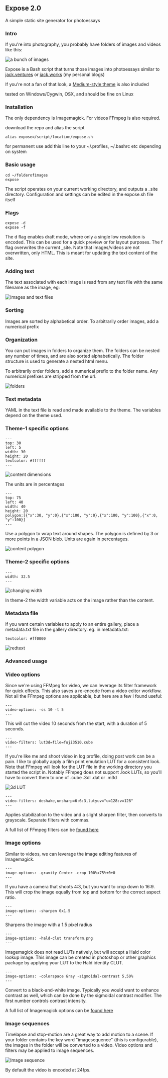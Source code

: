## Expose 2.0

A simple static site generator for photoessays

### Intro

If you're into photography, you probably have folders of images and videos like this:

![a bunch of images](http://jack.works/exposeimages/folder.jpg)

Expose is a Bash script that turns those images into photoessays similar to [jack.ventures](http://jack.ventures) or [jack.works](http://jack.works) (my personal blogs)

If you're not a fan of that look, a [Medium-style theme](http://jack.ventures/sample/inner-mongolia) is also included

tested on Windows/Cygwin, OSX, and should be fine on Linux

### Installation

The only dependency is Imagemagick. For videos FFmpeg is also required.

download the repo and alias the script
	
	alias expose=/script/location/expose.sh

for permanent use add this line to your ~/.profiles, ~/.bashrc etc depending on system

### Basic usage

	cd ~/folderofimages
	expose

The script operates on your current working directory, and outputs a _site directory.
Configuration and settings can be edited in the expose.sh file itself

### Flags

	expose -d
	expose -f

The d flag enables draft mode, where only a single low resolution is encoded. This can be used for a quick preview or for layout purposes.
The f flag overwrites the current _site. Note that images/videos are not overwritten, only HTML. This is meant for updating the text content of the site.

### Adding text

The text associated with each image is read from any text file with the same filename as the image, eg:

![images and text files](http://jack.works/exposeimages/imagetext.jpg)

### Sorting

Images are sorted by alphabetical order. To arbitrarily order images, add a numerical prefix

### Organization

You can put images in folders to organize them. The folders can be nested any number of times, and are also sorted alphabetically. The folder structure is used to generate a nested html menu.

To arbitrarily order folders, add a numerical prefix to the folder name. Any numerical prefixes are stripped from the url.

![folders](http://jack.works/exposeimages/folders.jpg)

### Text metadata

YAML in the text file is read and made available to the theme. The variables depend on the theme used.

### Theme-1 specific options

	---
	top: 30
	left: 5
	width: 30
	height: 20
	textcolor: #ffffff
	---

![content dimensions](http://jack.works/exposeimages/dimensionvariables.jpg)

The units are in percentages

	---
	top: 75
	left: 40
	width: 40
	height: 20
	polygon:[{"x":30, "y":0},{"x":100, "y":0},{"x":100, "y":100},{"x":0, "y":100}]
	---

Use a polygon to wrap text around shapes. The polygon is defined by 3 or more points in a JSON blob. Units are again in percentages.

![content polygon](http://jack.works/exposeimages/polygon.jpg)

### Theme-2 specific options

	---
	width: 32.5
	---
	
![changing width](http://jack.works/exposeimages/widthoption.jpg)

In theme-2 the width variable acts on the image rather than the content.

### Metadata file

If you want certain variables to apply to an entire gallery, place a metadata.txt file in the gallery directory. eg. in metadata.txt:
	
	textcolor: #ff0000

![redtext](http://jack.works/exposeimages/redtext.jpg)
	

### Advanced usage

### Video options

Since we're using FFMpeg for video, we can leverage its filter framework for quick effects. This also saves a re-encode from a video editor workflow. Not all the FFmpeg options are applicable, but here are a few I found useful:

	---
	video-options: -ss 10 -t 5
	---
	
This will cut the video 10 seconds from the start, with a duration of 5 seconds.

	---
	video-filters: lut3d=file=fuji3510.cube
	---
	
If you're like me and shoot video in log profile, doing post work can be a pain. I like to globally apply a film print emulation LUT for a consistent look. Note that FFmpeg will look for the LUT file in the working directory you started the script in.
Notably FFmpeg does not support .look LUTs, so you'll have to convert them to one of .cube .3dl .dat or .m3d

![3d LUT](http://jack.works/exposeimages/lut3d.jpg)

	---
	video-filters: deshake,unsharp=6:6:3,lutyuv="u=128:v=128"
	---

Applies stabilization to the video and a slight sharpen filter, then converts to grayscale. Separate filters with commas.

A full list of FFmpeg filters can be [found here](https://ffmpeg.org/ffmpeg-filters.html#Video-Filters)

### Image options

Similar to videos, we can leverage the image editing features of Imagemagick.

	---
	image-options: -gravity Center -crop 100%x75%+0+0
	---

If you have a camera that shoots 4:3, but you want to crop down to 16:9. This will crop the image equally from top and bottom for the correct aspect ratio.

	---
	image-options: -sharpen 0x1.5
	---

Sharpens the image with a 1.5 pixel radius

	---
	image-options: -hald-clut transform.png
	---

Imagemagick does not read LUTs natively, but will accept a Hald color lookup image. This image can be created in photoshop or other graphics package by applying your LUT to the Hald identity CLUT.

	---
	image-options: -colorspace Gray -sigmoidal-contrast 5,50%
	---

Convert to a black-and-white image. Typically you would want to enhance contrast as well, which can be done by the sigmoidal contrast modifier. The first number controls contrast intensity.

A full list of Imagemagick options can be [found here](http://www.imagemagick.org/script/command-line-options.php)

### Image sequences

Timelapse and stop-motion are a great way to add motion to a scene. If your folder contains the key word "imagesequence" (this is configurable), the images in the folder will be converted to a video. Video options and filters may be applied to image sequences.

![Image sequence](http://jack.works/exposeimages/imagesequence.jpg)

By default the video is encoded at 24fps.

